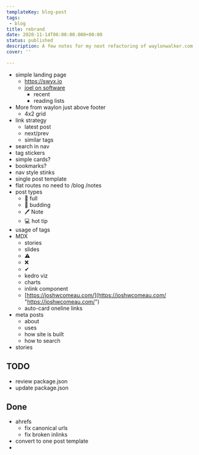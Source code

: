 ```yaml
---
templateKey: blog-post
tags: 
 - blog
title: rebrand
date: 2020-11-14T06:00:00.000+00:00
status: published
description: A few notes for my next refactoring of waylonwalker.com
cover: ''

---
```

* simple landing page
  * https://swyx.io
  * [joel on software](https://www.joelonsoftware.com/)
      * recent
      * reading lists
* More from waylon just above footer
  * 4x2 grid
* link strategy
  * latest post
  * next/prev
  * similar tags
* search in nav
* tag stickers
* simple cards?
* bookmarks?
* nav style stinks
* single post template
* flat routes no need to /blog /notes
* post types
  * 🌳  full
  * 🌱  budding
  * 🖊  Note
  * 💻  hot tip
* usage of tags
* MDX
  * stories
  * slides
  * ⚠
  * ❌
  * ✔
  * kedro viz
  * charts
  * inlink component
  * [https://joshwcomeau.com/](https://joshwcomeau.com/ "https://joshwcomeau.com/")
  * auto-card oneline links
* meta posts
  * about
  * uses
  * how site is built
  * how to search
* stories

## TODO

* review package.json
* update package.json

## Done

* ahrefs
  * fix canonical urls
  * fix broken inlinks
* convert to one post template
* 
